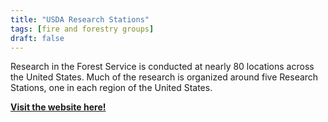 ```yaml
---
title: "USDA Research Stations"
tags: [fire and forestry groups]
draft: false
---
```


Research in the Forest Service is conducted at nearly 80 locations across the United States. Much of the research is organized around five Research Stations, one in each region of the United States. 

[**Visit the website here!**](https://research.fs.usda.gov/stations)

